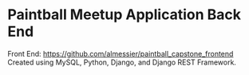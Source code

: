 # Paintball Meetup Application Back End<br />
Front End: https://github.com/almessier/paintball_capstone_frontend<br />
Created using MySQL, Python, Django, and Django REST Framework.
